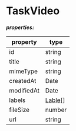 # TaskVideo

**_properties:_**

| property   | type                  |
| ---------- | --------------------- |
| id         | string                |
| title      | string                |
| mimeType   | string                |
| createdAt  | Date                  |
| modifiedAt | Date                  |
| labels     | [Lable](./Label.md)[] |
| fileSize   | number                |
| url        | string                |
